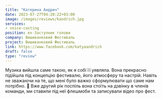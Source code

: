 ```yaml
---
title: "Катерина Андрич"
date: 2023-07-27T04:20:22+03:00
image: /images/reviews/kandrich.jpg
services: 
- voice-casting
position: ex-Заступник голови
company: Вишиванковий Фестиваль
project: Вишиванковий Фестиваль
link: https://www.facebook.com/katyaandrich
draft: false
type: "review"
---
```


Музика вийшла саме такою, як я собі її уявляла. Вона прекрасно підійшла під концепцію фестивалю, його атмосферу та настрій. Навіть не зважаючи на те, що мені було важко сформулювати що саме нам потрібно. 🙂 Вже другий рік поспіль вона стоїть на дзвінку в членів команди, ми ставили під неї флешмоби та записували відео про фест.